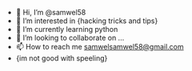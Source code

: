 - 👋 Hi, I’m @samwel58
- 👀 I’m interested in {hacking tricks and tips}
- 🌱 I’m currently learning python
- 💞️ I’m looking to collaborate on ...
- 📫 How to reach me samwelsamwel58@gmail.com
-  {im not good with speeling}
<!---
samwel58/samwel58 is a ✨ special ✨ repository because its `README.md` (this file) appears on your GitHub profile.
You can click the Preview link to take a look at your changes.
--->
